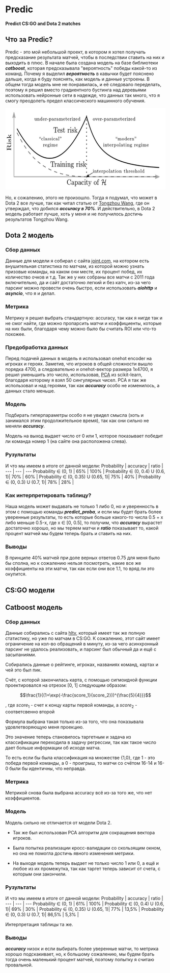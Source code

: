 # Predic
**Predict CS:GO and Dota 2 matches**

Что за Predic?
------------------------------------

Predic - это мой небольшой проект, в котором я хотел получать предсказание результата матчей, чтобы в последствии ставить на них и выходить в плюс. В начале была создана модель на базе библиотеки ***catboost***, которая предсказывала "вероятность" победы какой-то из команд. Почему я выделил ***вероятность*** в кавычки будет пояснено дальше, когда я буду пояснять, как модель и данные устроены. В общем тогда модель мне не понравилась, и её следовало переделать, поэтому я решил вместо градиентного бустинга над деревьями использовать нейронные сети в надежде, что данных так много, что я смогу преодолеть предел классического машинного обучения.

<p align='center'>
  <img src='/photos/testrisk.jpg' height='256' width='512'/>
</p>

Но, к сожалению, этого не произошло. Тогда я подумал, что может в Dota 2 все лучше, так как читал статью от [Tongzhou Wang](https://ssnl.github.io/blog/neural-network-to-predict-dota-game-results/), где он утверждал, что добился ***accuracy в 70%***. И действительно, в Dota 2 модель работает лучше, хоть у меня и не получилось достичь результатов Tongzhou Wang.

Dota 2 модель
------------------------------------

### Сбор данных
Данные для модели я собирал с сайта [joint.com](https://www.joindota.com/matches/), на котором есть внушительная статистика по матчам, из которой можно узнать призовые команды, на каком они месте, их процент побед, их количество очков и т.д. Так же у них собраны все матчи с 2011 года включительно, да и сайт достаточно легкий и без капч, из-за чего парсинг можно провести очень быстро, если использовать ***aiohttp*** и ***asyncio***, что я и делал.

### Метрика
Метрику я решил выбрать стандартную: acсuracy, так как я нигде так и не смог найти, где можно пропарсить матчи и коэффициенты, которые на них были, благодаря чему можно было бы считать ROI или что-то похожее.

### Предобработка данных
Перед подачей данных в модель я использовал onehot encoder на игроках и героях. Заметив, что игроков в общей сложности вышло порядка 4700, а следовательно и onehot-вектор размера 1x4700, я решил уменьшить это число, использовав, [PCA](https://scikit-learn.org/stable/modules/generated/sklearn.decomposition.PCA.html) из scikit-learn, благодаря которому я взял 50 сингулярных чисел. PCA я так же использовал и над героями, так как ***accuracy*** особо не изменилось, а данных стало меньше. 

### Модель
Подбирать гиперпараметры особо я не увидел смысла (хоть и занимался этим продолжительное время), так как они сильно не меняли ***accuracy***.

Модель на выход выдает число от 0 или 1, которое показывает победит ли команда номер 1 (на сайте она расположена слева).

### Рузультаты
И что мы имеем в итоге от данной модели:
Probability | accuracy | ratio |
--- | --- | --- 
Probability ∈ (0, 1) | 65% | 100% |
Probability ∈ (0, 0.4) U (0.6, 1)| 70% | 60% |
Probability ∈ (0, 0.35) U (0.65, 1)| 75% | 40% |
Probability ∈ (0, 0.3) U (0.7, 1)| 78% | 28% |

 ### Как интерпретировать таблицу?

Наша модель может выдавать не только 1 либо 0, но и уверенность в этом с помощью команды ***predict_proba***, и если мы будет брать более уверенные результаты, то есть которые больше какого-то числа 0.5 + x либо меньше 0.5-x, где x ∈ [0, 0.5], то получим, что ***accuracy*** вырастет достаточно хорошо, но  мы теряем матчи и ***ratio*** показывает то, какой процент матчей мы будем теперь брать и ставить на них.

### Выводы

В принципе 40% матчей при доле верных ответов 0.75 для меня было бы сполна, но к сожалению нельзя посмотреть, какие все же коэффициенты на эти матчи, так как если они все 1.1, то вряд ли это окупится.

CS:GO модели
------------------------------------

## Catboost модель

### Сбор данных

Данные собирались с сайта [hltv](https://www.hltv.org/), который имеет так же полную статистику, но уже по матчам в CS:GO. К сожалению, этот сайт имеет ограничение на кол-во обращений в минуту, из-за чего асинхронный парсинг не удалось реализовать, и парсинг был обычный да и ещё с засыпаниями.

Собирались данные о рейтинге, игроках, названиях команд, картах и чей это был пик.

Счёт, с которой закончилась карта, с помощью сигмоидной функции проектировался на отрезок [0, 1] следующим образом:

$$\frac{1}{(1+\exp(-\frac{score_1}{score_2}))^{\frac{5}{4}}}$$

, где $score_1$ - счет к концу карты первой команды, а $score_2$ - соответсвенно второй

Формула выбрана такая только из-за того, что она показывала удовлетворяющую меня проекцию.

Это значение теперь становилось таргетным и задача из классификации переходила в задачу регрессии, так как такое число дает больше информации об исходе матча.

То есть если бы была классификация на множестве {1,0}, где 1 - это победа первой команды, а 0 - проигрыш, то матчи со счётом 16-14 и 16-0 были бы идентичны, что неправда. 

### Метрика

Метрикой снова была выбрана accuracy всё из-за того же, что нет коэффициентов.

### Модель

Модель сильно не отличается от модели Dota 2. 
- Так же был использован PCA алгоритм для сокращения вектора игроков.

- Была попытка реализации кросс-валидации со скользящим окном, но она не помогла достичь явного изменения метрики.

- На выходе модель теперь выдает не только число 1 или 0, а ещё и любое из их промежутка, так как таргет теперь зависит от счета, с которым они закончили.

### Рузультаты
И что мы имеем в итоге от данной модели:
Probability | accuracy | ratio |
--- | --- | --- 
Probability ∈ (0, 1) | 61% | 100% |
Probability ∈ (0, 0.4) U (0.6, 1)| 69% | 30% |
Probability ∈ (0, 0.35) U (0.65, 1)| 77% | 13,5% |
Probability ∈ (0, 0.3) U (0.7, 1)| 86,5% | 5,3% |

Интерпретация таблицы та же.

### Выводы

***accuracy*** низок и если выбирать более уверенные матчи, то метрика хорошо подскакивает, но, к большому сожалению, мы будем брать тогда очень маленький процент матчей, поэтому попытку я считаю провальной.



